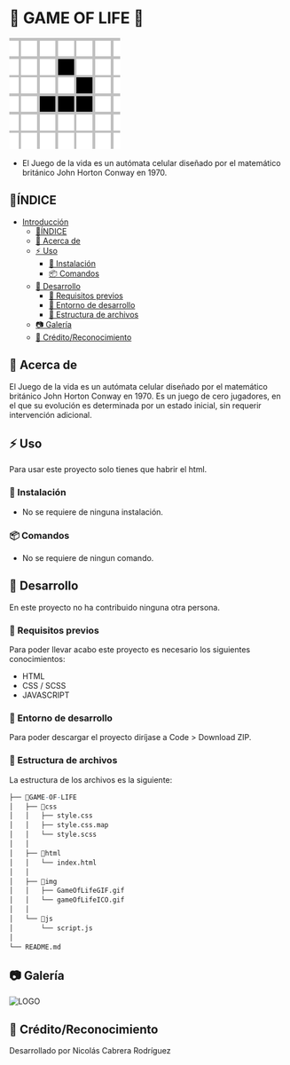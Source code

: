 # 🎲 GAME OF LIFE 🎲

  ![LOGO](./img/gameOfLifeICO.gif "Icono del Game of life")

- El Juego de la vida es un autómata celular diseñado por el matemático británico John Horton Conway en 1970.
  
## 📒ÍNDICE

- [Introducción](#introducción)
  - [📒ÍNDICE](#índice)
  - [🔰 Acerca de](#-acerca-de)
  - [⚡ Uso](#-uso)
    - [🔌 Instalación](#-instalación)
    - [📦 Comandos](#-comandos)
  - [🔧 Desarrollo](#-desarrollo)
    - [📓 Requisitos previos](#-requisitos-previos)
    - [🔩 Entorno de desarrollo](#-entorno-de-desarrollo)
    - [📁 Estructura de archivos](#-estructura-de-archivos)
  - [📷 Galería](#-galería)
  - [🌟 Crédito/Reconocimiento](#-créditoreconocimiento)

## 🔰 Acerca de

El Juego de la vida es un autómata celular diseñado por el matemático británico John Horton Conway en 1970. Es un juego de cero jugadores, en el que su evolución es determinada por un estado inicial, sin requerir intervención adicional.

## ⚡ Uso

Para usar este proyecto solo tienes que habrir el html.

### 🔌 Instalación

- No se requiere de ninguna instalación.

### 📦 Comandos

- No se requiere de ningun comando.

## 🔧 Desarrollo

En este proyecto no ha contribuido ninguna otra persona.

### 📓 Requisitos previos

Para poder llevar acabo este proyecto es necesario los siguientes conocimientos:

- HTML
- CSS / SCSS
- JAVASCRIPT

### 🔩 Entorno de desarrollo

Para poder descargar el proyecto diríjase a Code > Download ZIP.

### 📁 Estructura de archivos

La estructura de los archivos es la siguiente:

```r
├── 📁GAME-OF-LIFE
│   ├── 📁css
│   │   ├── style.css
│   │   ├── style.css.map
│   │   └── style.scss
│   │  
│   ├── 📁html
│   │   └── index.html
│   │  
│   ├── 📁img
│   │   ├── GameOfLifeGIF.gif
│   │   └── gameOfLifeICO.gif
│   │  
│   └── 📁js
│       └── script.js
│ 
└── README.md
```

## 📷 Galería

  ![LOGO](./img/GameOfLifeGIF.gif "Icono del Game of life")

## 🌟 Crédito/Reconocimiento

Desarrollado por Nicolás Cabrera Rodríguez
